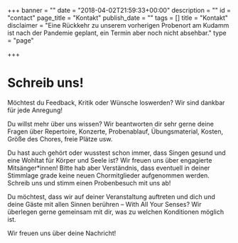 +++
banner = ""
date = "2018-04-02T21:59:33+00:00"
description = ""
id = "contact"
page_title = "Kontakt"
publish_date = ""
tags = []
title = "Kontakt"
disclaimer = "Eine Rückkehr zu unserem vorherigen Probenort am Kudamm ist nach der Pandemie geplant, ein Termin aber noch nicht absehbar."
type = "page"

+++
# Schreib uns!

Möchtest du Feedback, Kritik oder Wünsche loswerden? Wir sind dankbar für jede Anregung!

Du willst mehr über uns wissen? Wir beantworten dir sehr gerne deine Fragen über Repertoire, Konzerte, Probenablauf, Übungsmaterial, Kosten, Größe des Chores, freie Plätze usw.

Du hast auch gehört oder wusstest schon immer, dass Singen gesund und eine Wohltat für Körper und Seele ist? Wir freuen uns über engagierte Mitsänger*innen! Bitte hab aber Verständnis, dass eventuell in deiner Stimmlage grade keine neuen Chormitglieder aufgenommen werden. Schreib uns und stimm einen Probenbesuch mit uns ab!

Du möchtest, dass wir auf deiner Veranstaltung auftreten und dich und deine Gäste mit allen Sinnen berühren – With All Your Senses? Wir überlegen gerne gemeinsam mit dir, was zu welchen Konditionen möglich ist.

Wir freuen uns über deine Nachricht!
